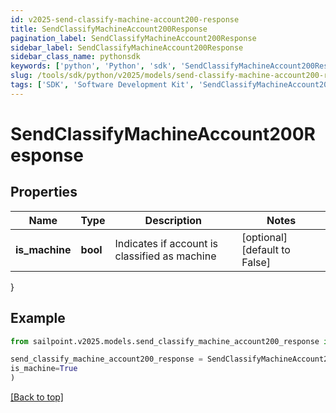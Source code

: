 ```yaml
---
id: v2025-send-classify-machine-account200-response
title: SendClassifyMachineAccount200Response
pagination_label: SendClassifyMachineAccount200Response
sidebar_label: SendClassifyMachineAccount200Response
sidebar_class_name: pythonsdk
keywords: ['python', 'Python', 'sdk', 'SendClassifyMachineAccount200Response', 'V2025SendClassifyMachineAccount200Response'] 
slug: /tools/sdk/python/v2025/models/send-classify-machine-account200-response
tags: ['SDK', 'Software Development Kit', 'SendClassifyMachineAccount200Response', 'V2025SendClassifyMachineAccount200Response']
---
```


# SendClassifyMachineAccount200Response


## Properties

Name | Type | Description | Notes
------------ | ------------- | ------------- | -------------
**is_machine** | **bool** | Indicates if account is classified as machine | [optional] [default to False]
}

## Example

```python
from sailpoint.v2025.models.send_classify_machine_account200_response import SendClassifyMachineAccount200Response

send_classify_machine_account200_response = SendClassifyMachineAccount200Response(
is_machine=True
)

```
[[Back to top]](#) 

